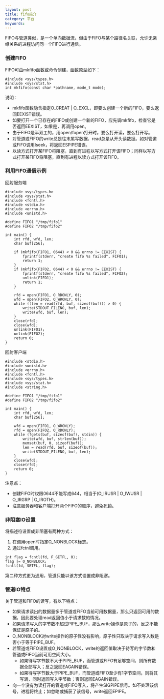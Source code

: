 ```yaml
---
layout: post
title: fifo简介
category: 平台
keywords:
---
```


FIFO与管道类似，是一个单向数据流，但由于FIFO与某个路径名关联，允许无亲缘关系的进程访问同一个FIFO进行通信。

### 创建FIFO

FIFO可由mkfifo函数或命令创建，函数原型如下：

```
#include <sys/types.h>
#include <sys/stat.h>
int mkfifo(const char *pathname, mode_t mode);
```

说明：

- mkfifo函数隐含指定O_CREAT \| O_EXCL，即要么创建一个新的FIFO，要么返回EEXIST错误。
- 如要打开一个已存在的FIFO或创建一个新的FIFO，应先调mkfifo，检查它是否返回EEXIST，如果是，再调用open。
- 由于FIFO是半双工的，用open/fopen打开时，要么打开读，要么打开写。
- 对管道或FIFO的write总是往末尾写数据，read总是从开头读数据。如对管道或FIFO调用lseek，将返回ESPIPE错误。
- 以读方式打开某FIFO将阻塞，直到有进程以写方式打开该FIFO；同样以写方式打开某FIFO将阻塞，直到有进程以读方式打开该FIFO。

### 利用FIFO通信示例

回射服务端

```
#include <sys/types.h>
#include <sys/stat.h>
#include <fcntl.h>
#include <stdio.h>
#include <errno.h>
#include <unistd.h>

#define FIFO1 "/tmp/fifo1"
#define FIFO2 "/tmp/fifo2"

int main() {
    int rfd, wfd, len;
    char buf[256];

    if (mkfifo(FIFO1, 0644) < 0 && errno != EEXIST) {
        fprintf(stderr, "create fifo %s failed", FIFO1);
        return 1;
    }
    if (mkfifo(FIFO2, 0644) < 0 && errno != EEXIST) {
        fprintf(stderr, "create fifo %s failed", FIFO2);
        unlink(FIFO1);
        return 1;
    }

    rfd = open(FIFO1, O_RDONLY, 0);
    wfd = open(FIFO2, O_WRONLY, 0);
    while ((len = read(rfd, buf, sizeof(buf))) > 0) {
        write(STDOUT_FILENO, buf, len);
        write(wfd, buf, len);
    }
    close(rfd);
    close(wfd);
    unlink(FIFO1);
    unlink(FIFO2);
    return 0;
}
```

回射客户端

```
#include <stdio.h>
#include <unistd.h>
#include <errno.h>
#include <fcntl.h>
#include <sys/types.h>
#include <sys/stat.h>
#include <string.h>

#define FIFO1 "/tmp/fifo1"
#define FIFO2 "/tmp/fifo2"

int main() {
    int rfd, wfd, len;
    char buf[256];

    wfd = open(FIFO1, O_WRONLY);
    rfd = open(FIFO2, O_RDONLY);
    while (fgets(buf, sizeof(buf), stdin)) {
        write(wfd, buf, strlen(buf));
        memset(buf, 0, sizeof(buf));
        len = read(rfd, buf, sizeof(buf));
        write(STDOUT_FILENO, buf, len);
    }
    close(wfd);
    close(rfd);
    return 0;
}
```

注意点：

- 创建FIFO时权限0644不能写成644，相当于(O_IRUSR \| O_IWUSR \| O_IRGRP \| O_IROTH)。
- 注意服务器和客户端打开两个FIFO的顺序，避免死锁。

### 非阻塞IO设置

将描述符设置成非阻塞有两种方式：

1. 在调用open时指定O_NONBLOCK标志。
2. 通过fctnl调用。

```
int flag = fcntl(fd, F_GETFL, 0);
flag |= O_NONBLOCK;
fcntl(fd, SETFL, flag);
```

第二种方式更为通用，管道只能以该方式设置成非阻塞。

### 管道IO特点

关于管道和FIFO的读写，有以下特点：

- 如果请求读出的数据量多于管道或FIFO当前可用数据量，那么只返回可用的数据，因此要处理read返回值小于请求数的情况。
- 如果请求写入的字节数不超过PIPE_BUF，那么write操作是原子的，反之不能保证是原子的。
- O_NONBLOCK对write操作的原子性没有影响，原子性只取决于请求写入数是否小于等于PIPE_BUF。
- 若管道或FIFO设置成O_NONBLOCK，write的返回值取决于待写的字节数和管道或FIFO当前可用空间大小。
	- 如果待写字节数不大于PIPE_BUF，而管道或FIFO有足够空间，则所有数据全部写入；反之返回EAGAIN错误。
	- 如果待写字节数大于PIPE_BUF，而管道或FIFO至少有1字节空间，则将其写满，同时返回写入字节数；否则返回EAGAIN错误。
- 向一个没有为读打开的管道或FIFO写入，将产生SIGPIPE信号。如不处理该信号，进程将终止；如忽略或捕获了该信号，write返回EPIPE。
